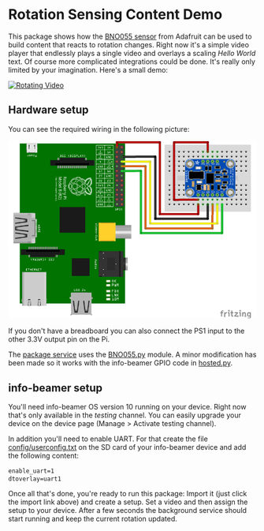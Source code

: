 # Rotation Sensing Content Demo

This package shows how the
[BNO055 sensor](https://learn.adafruit.com/adafruit-bno055-absolute-orientation-sensor/overview)
from Adafruit can be used to build content that reacts to rotation changes. Right now it's a
simple video player that endlessly plays a single video and overlays a scaling _Hello World_
text. Of course more complicated integrations could be done. It's really only limited by
your imagination. Here's a small demo:

[![Rotating Video](https://img.youtube.com/vi/w5aavTxRwmA/0.jpg)](https://www.youtube.com/watch?v=w5aavTxRwmA)

## Hardware setup

You can see the required wiring in the following picture:

![Wiring](sensors_raspberry_pi_bb.png)

If you don't have a breadboard you can also connect the PS1 input to the other 3.3V
output pin on the Pi.

The [package service](https://info-beamer.com/doc/package-services) uses the
[BNO055.py](https://github.com/adafruit/Adafruit_Python_BNO055) module. A minor
modification has been made so it works with the info-beamer GPIO code in
[hosted.py](https://github.com/info-beamer/package-sdk/blob/master/hosted.py).

## info-beamer setup

You'll need info-beamer OS version 10 running on your device. Right now that's only
available in the _testing_ channel. You can easily upgrade your device on the device
page (Manage > Activate testing channel).

In addition you'll need to enable UART. For that create the file 
[config/userconfig.txt](https://info-beamer.com/doc/device-configuration#customraspberrypisettings)
on the SD card of your info-beamer device and add the following content:

```
enable_uart=1
dtoverlay=uart1
```

Once all that's done, you're ready to run this package: Import it (just click the import link
above) and create a setup. Set a video and then assign the setup to your device. After
a few seconds the background service should start running and keep the current rotation
updated.
